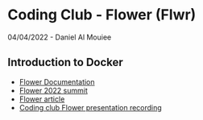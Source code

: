 
# Coding Club - Flower (Flwr)

04/04/2022 - Daniel Al Mouiee

## Introduction to Docker

- [Flower Documentation](https://flower.dev/docs/)
- [Flower 2022 summit](https://flower.dev/conf/flower-summit-2022/)
- [Flower article](https://arxiv.org/abs/2007.14390)
- [Coding club Flower presentation recording]()
